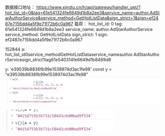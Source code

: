 数据接口地址：
https://www.xingtu.cn/h/api/gateway/handler_get/?hot_list_id=0&tag=61e541324fe6649d1b8a2ee3&service_name=author.AdStarAuthorService&service_method=GetHotListData&sign_strict=1&sign=ef2487e7156dd4a5f9e71f72b6c0a967
载荷：
hot_list_id: 0
tag: 61e541324fe6649d1b8a2ee3
service_name: author.AdStarAuthorService
service_method: GetHotListData
sign_strict: 1
sign: ef2487e7156dd4a5f9e71f72b6c0a967

152844
a:
hot_list_id0service_methodGetHotListDataservice_nameauthor.AdStarAuthorServicesign_strict1tag61e540314fe6649d1b8489d8

y:
'e39539b8836fb99e1538974d3ac1fe98'
const y = "e39539b8836fb99e1538974d3ac1fe98"
![img.png](img.png)

![img_1.png](img_1.png)